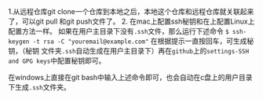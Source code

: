 1.从远程仓库git clone一个仓库到本地之后，本地这个仓库和远程仓库就关联起来了，可以git pull 和git push文件了。
2. 在mac上配置ssh秘钥和在上配置Linux上配置方法一样。
如果在用户主目录下没有`.ssh`文件，那么运行下述命令
`
$ ssh-keygen -t rsa -C "youremail@example.com"
`
在根据提示一直按回车，可生成秘钥，（秘钥 文件夹`.ssh`自动生成在用户主目录下）再在`github`上的`settings-SSH and GPG keys`中配置秘钥即可。

在windows上直接在git bash中输入上述命令即可，也会自动在c盘上的用户目录下生成`.ssh`文件夹。